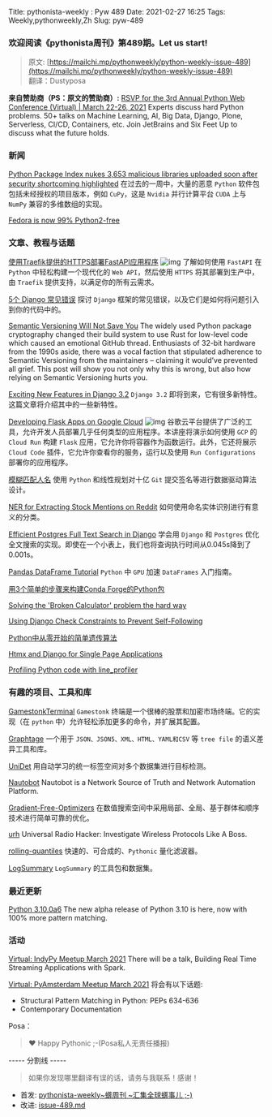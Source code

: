 Title: pythonista-weekly : Pyw 489
Date: 2021-02-27 16:25
Tags: Weekly,pythonweekly,Zh 
Slug: pyw-489

### 欢迎阅读《pythonista周刊》第489期。Let us start!


>原文: [https://mailchi.mp/pythonweekly/python-weekly-issue-489](https://mailchi.mp/pythonweekly/python-weekly-issue-489)  
>翻译：Dustyposa

**来自赞助商（PS：原文的赞助商）:**
[RSVP for the 3rd Annual Python Web Conference (Virtual) | March 22-26, 2021](https://bit.ly/3rCMtzx)
Experts discuss hard Python problems. 50+ talks on Machine Learning, AI, Big Data, Django, Plone, Serverless, CI/CD, Containers, etc. Join JetBrains and Six Feet Up to discuss what the future holds.

### 新闻


[Python Package Index nukes 3,653 malicious libraries uploaded soon after security shortcoming highlighted](https://www.theregister.com/2021/03/02/python_pypi_purges/)
在过去的一周中，大量的恶意 `Python` 软件包包括未经授权的项目版本，例如 `CuPy`，这是 `Nvidia` 并行计算平台 `CUDA` 上与 `NumPy` 兼容的多维数组的实现。

[Fedora is now 99% Python2-free](https://fedora.portingdb.xyz/)



### 文章、教程与话题

[使用Traefik提供的HTTPS部署FastAPI应用程序](https://www.youtube.com/watch?v=7N5O62FjGDc) ![img](https://mcusercontent.com/e2e180baf855ac797ef407fc7/images/af76283a-6e65-436c-967a-900427cf6399.png) 
了解如何使用 `FastAPI` 在 `Python` 中轻松构建一个现代化的 `Web API`，然后使用 `HTTPS` 将其部署到生产中，由 `Traefik` 提供支持，以满足你的所有云需求。

[5个 Django 常见错误](https://www.laac.dev/blog/five-common-django-mistakes/)
探讨 `Django` 框架的常见错误，以及它们是如何将问题引入到你的代码中的。

[Semantic Versioning Will Not Save You](https://hynek.me/articles/semver-will-not-save-you/)
The widely used Python package cryptography changed their build system to use Rust for low-level code which caused an emotional GitHub thread. Enthusiasts of 32-bit hardware from the 1990s aside, there was a vocal faction that stipulated adherence to Semantic Versioning from the maintainers – claiming it would’ve prevented all grief. This post will show you not only why this is wrong, but also how relying on Semantic Versioning hurts you.

[Exciting New Features in Django 3.2](https://hakibenita.com/django-32-exciting-features)
`Django 3.2` 即将到来，它有很多新特性。这篇文章将介绍其中的一些新特性。

[Developing Flask Apps on Google Cloud](https://www.youtube.com/watch?v=1hd05Ti79AM) ![img](https://mcusercontent.com/e2e180baf855ac797ef407fc7/images/af76283a-6e65-436c-967a-900427cf6399.png)
谷歌云平台提供了广泛的工具，允许开发人员部署几乎任何类型的应用程序。本讲座将演示如何使用 `GCP` 的 `Cloud Run` 构建 `Flask` 应用，它允许你将容器作为函数运行。此外，它还将展示 `Cloud Code` 插件，它允许你查看你的服务，运行以及使用 `Run Configurations` 部署你的应用程序。

[模糊匹配人名](https://t.co/kUrUBwFHhC)
使用 `Python` 和线性规划对十亿 `Git` 提交签名等进行数据驱动算法设计。

[NER for Extracting Stock Mentions on Reddit](https://t.co/uO0ZaimyBM)
如何使用命名实体识别进行有意义的分类。

[Efficient Postgres Full Text Search in Django](https://pganalyze.com/blog/full-text-search-django-postgres)
学会用 `Django` 和 `Postgres` 优化全文搜索的实现。即使在一个小表上，我们也将查询执行时间从0.045s降到了0.001s。

[Pandas DataFrame Tutorial](https://developer.nvidia.com/blog/pandas-dataframe-tutorial-beginners-guide-to-gpu-accelerated-dataframes-in-python/)
`Python` 中 `GPU` 加速 `DataFrames` 入门指南。

[用3个简单的步骤来构建Conda Forge的Python包](https://gallon.me/3-simple-steps-to-build-a-python-package-for-conda-forge/)

[Solving the 'Broken Calculator' problem the hard way](https://ansonvandoren.com/posts/broken-calculator/)

[Using Django Check Constraints to Prevent Self-Following](https://adamj.eu/tech/2021/02/26/django-check-constraints-prevent-self-following/)

[Python中从零开始的简单遗传算法](https://machinelearningmastery.com/simple-genetic-algorithm-from-scratch-in-python/)

[Htmx and Django for Single Page Applications](https://juliensalinas.com/en/htmx-intercoolerjs-django-nlpcloud/)

[Profiling Python code with line_profiler](https://www.wrighters.io/profiling-python-code-with-line_profiler/)

### 有趣的项目、工具和库

[GamestonkTerminal](https://github.com/DidierRLopes/GamestonkTerminal)
`Gamestonk` 终端是一个很棒的股票和加密市场终端。它的实现（在 `python` 中）允许轻松添加更多的命令，并扩展其配置。

[Graphtage](https://github.com/trailofbits/graphtage)
一个用于 `JSON、JSON5、XML、HTML、YAML和CSV` 等 `tree file` 的语义差异工具和库。

[UniDet](https://github.com/xingyizhou/UniDet)
用自动学习的统一标签空间对多个数据集进行目标检测。

[Nautobot](https://github.com/nautobot/nautobot) 
Nautobot is a Network Source of Truth and Network Automation Platform.

[Gradient-Free-Optimizers](https://github.com/SimonBlanke/Gradient-Free-Optimizers)
在数值搜索空间中采用局部、全局、基于群体和顺序技术进行简单可靠的优化。

[urh](https://github.com/jopohl/urh)
Universal Radio Hacker: Investigate Wireless Protocols Like A Boss.

[rolling-quantiles](https://github.com/marmarelis/rolling-quantiles)
快速的、可合成的、`Pythonic` 量化滤波器。

[LogSummary](https://github.com/WeibinMeng/LogSummary)
`LogSummary` 的工具包和数据集。

### 最近更新

[Python 3.10.0a6](https://pythoninsider.blogspot.com/2021/03/python-3100a6-is-now-available-for.html)
The new alpha release of Python 3.10 is here, now with 100% more pattern matching. 

### 活动


[Virtual: IndyPy Meetup March 2021](https://www.meetup.com/indypy/events/mbwlbsyccfbmb/)
There will be a talk, Building Real Time Streaming Applications with Spark.

[Virtual: PyAmsterdam Meetup March 2021](https://www.meetup.com/PyAmsterdam/events/276603012/)
将会有以下话题:

- Structural Pattern Matching in Python: PEPs 634-636
- Contemporary Documentation

Posa：
> ❤️ Happy Pythonic ;-(Posa私人无责任播报)  


----- 分割线 -----

> 如果你发现哪里翻译有误的话，请务与我联系！感谢！




- 首发: [pythonista-weekly~蠎周刊 ~汇集全球蠎事儿 ;-)](http://weekly.pychina.org/python-weekly/pyw-489.html)
- 改进: [issue-489.md](https://github.com/PyChina/weekly/blob/master/content/python-weekly/issue%23489.md)

